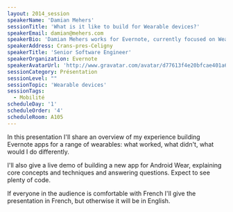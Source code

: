 ```yaml
---
layout: 2014_session
speakerName: 'Damian Mehers'
sessionTitle: 'What is it like to build for Wearable devices?'
speakerEmail: damian@mehers.com
speakerBio: 'Damian Mehers works for Evernote, currently focused on Wearable technology. He created the Evernote apps for the Samsung Galaxy Gear, the Pebble, and for Android Wear.  He lives in Crans-pres-Celigny, near Nyon and speaks both French and English.'
speakerAddress: Crans-pres-Celigny
speakerTitle: 'Senior Software Engineer'
speakerOrganization: Evernote
speakerAvatarUrl: 'http://www.gravatar.com/avatar/d77613f4e20bfcae401a6bf0018a83d1?size=200&default=mm'
sessionCategory: Présentation
sessionLevel: ""
sessionTopic: 'Wearable devices'
sessionTags:
  - Mobilité
scheduleDay: '1'
scheduleOrder: '4'
scheduleRoom: A105
---
```


In this presentation I'll share an overview of my experience building Evernote apps for a range of wearables: what worked, what didn't, what would I do differently.  

I'll also give a live demo of building a new app for Android Wear, explaining core concepts and techniques and answering questions.  Expect to see plenty of code.

If everyone in the audience is comfortable with French I'll give the presentation in French, but otherwise it will be in English.
